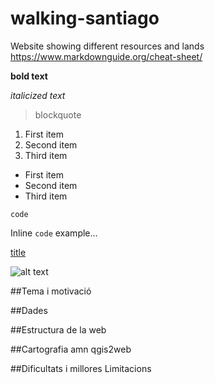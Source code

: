 # walking-santiago
Website showing different resources and lands
https://www.markdownguide.org/cheat-sheet/

**bold text**

*italicized text*
> blockquote

1. First item
2. Second item
3. Third item

- First item
- Second item
- Third item

`code`

Inline `code` example...

[title](https://www.example.com)

![alt text](image.jpg)

##Tema i motivació

##Dades

##Estructura de la web

##Cartografia amn qgis2web

##Dificultats i millores
Limitacions
